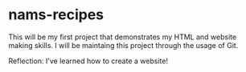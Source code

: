 # nams-recipes
This will be my first project that demonstrates my HTML and website making skills. I will be maintaing this project through the usage of Git. 

Reflection: I've learned how to create a website!